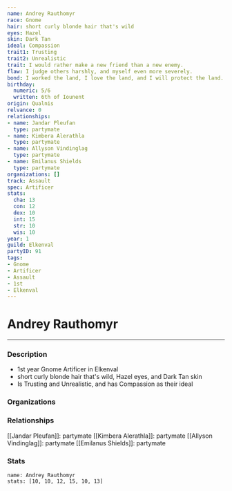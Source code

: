 ```yaml
---
name: Andrey Rauthomyr
race: Gnome
hair: short curly blonde hair that's wild
eyes: Hazel
skin: Dark Tan
ideal: Compassion
trait1: Trusting
trait2: Unrealistic
trait: I would rather make a new friend than a new enemy.
flaw: I judge others harshly, and myself even more severely.
bond: I worked the land, I love the land, and I will protect the land.
birthday:
  numeric: 5/6
  written: 6th of Iounent
origin: Qualnis
relvance: 0
relationships:
- name: Jandar Pleufan
  type: partymate
- name: Kimbera Alerathla
  type: partymate
- name: Allyson Vindinglag
  type: partymate
- name: Emilanus Shields
  type: partymate
organizations: []
track: Assault
spec: Artificer
stats:
  cha: 13
  con: 12
  dex: 10
  int: 15
  str: 10
  wis: 10
year: 1
guild: Elkenval
partyID: 91
tags:
- Gnome
- Artificer
- Assault
- 1st
- Elkenval
---
```

# Andrey Rauthomyr
---
### Description
- 1st year Gnome Artificer in Elkenval
- short curly blonde hair that's wild, Hazel eyes, and Dark Tan skin
- Is Trusting and Unrealistic, and has Compassion as their ideal

### Organizations
### Relationships
[[Jandar Pleufan]]: partymate
[[Kimbera Alerathla]]: partymate
[[Allyson Vindinglag]]: partymate
[[Emilanus Shields]]: partymate
### Stats
```statblock
name: Andrey Rauthomyr
stats: [10, 10, 12, 15, 10, 13]
```